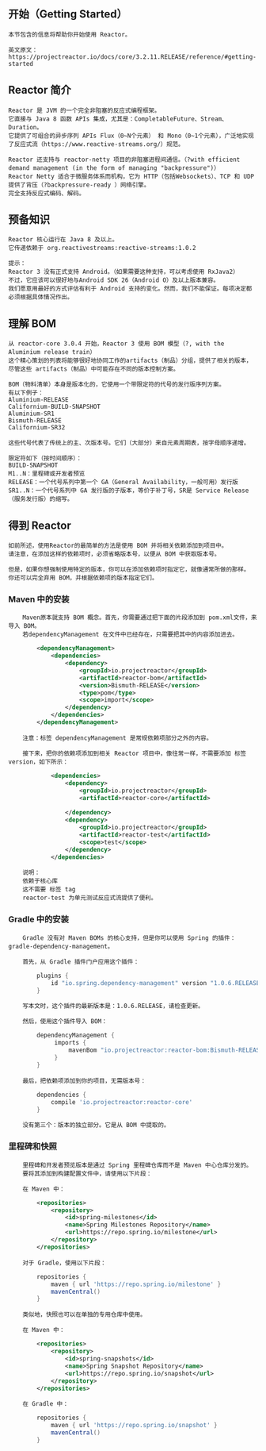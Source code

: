 ## 开始（Getting Started）
    本节包含的信息将帮助你开始使用 Reactor。
    
    英文原文：https://projectreactor.io/docs/core/3.2.11.RELEASE/reference/#getting-started

## Reactor 简介
	Reactor 是 JVM 的一个完全非阻塞的反应式编程框架。
	它直接与 Java 8 函数 APIs 集成，尤其是：CompletableFuture、Stream、Duration。
	它提供了可组合的异步序列 APIs Flux（0~N个元素） 和 Mono（0~1个元素），广泛地实现了反应式流（https://www.reactive-streams.org/）规范。
	
	Reactor 还支持与 reactor-netty 项目的非阻塞进程间通信。（?with efficient demand management (in the form of managing "backpressure")）
	Reactor Netty 适合于微服务体系而机构，它为 HTTP（包括Websockets）、TCP 和 UDP 提供了背压（?backpressure-ready ）网络引擎。
	完全支持反应式编码、解码。

## 预备知识
	Reactor 核心运行在 Java 8 及以上。
	它传递依赖于 org.reactivestreams:reactive-streams:1.0.2
	
	提示：
	Reactor 3 没有正式支持 Android。（如果需要这种支持，可以考虑使用 RxJava2）
	不过，它应该可以很好地与Android SDK 26（Android O）及以上版本兼容。
	我们愿意用最好的方式评估有利于 Android 支持的变化。然而，我们不能保证。每项决定都必须根据具体情况作出。
	

## 理解 BOM
	从 reactor-core 3.0.4 开始，Reactor 3 使用 BOM 模型（?, with the Aluminium release train）
	这个精心策划的列表将能够很好地协同工作的artifacts（制品）分组，提供了相关的版本，尽管这些 artifacts（制品）中可能存在不同的版本控制方案。
	
	BOM（物料清单）本身是版本化的，它使用一个带限定符的代号的发行版序列方案。
	有以下例子：
	Aluminium-RELEASE
	Californium-BUILD-SNAPSHOT
	Aluminium-SR1
	Bismuth-RELEASE
	Californium-SR32

	这些代号代表了传统上的主、次版本号。它们（大部分）来自元素周期表，按字母顺序递增。
	
	限定符如下（按时间顺序）：
	BUILD-SNAPSHOT
	M1..N：里程碑或开发者预览
	RELEASE：一个代号系列中第一个 GA（General Availability，一般可用）发行版
	SR1..N：一个代号系列中 GA 发行版的子版本，等价于补丁号，SR是 Service Release（服务发行版）的缩写。

## 得到 Reactor
	如前所述，使用Reactor的最简单的方法是使用 BOM 并将相关依赖添加到项目中。
	请注意，在添加这样的依赖项时，必须省略版本号，以便从 BOM 中获取版本号。
	
	但是，如果你想强制使用特定的版本，你可以在添加依赖项时指定它，就像通常所做的那样。
	你还可以完全弃用 BOM，并根据依赖项的版本指定它们。
	
### Maven 中的安装
		Maven原本就支持 BOM 概念。首先，你需要通过把下面的片段添加到 pom.xml文件，来导入 BOM。
		若dependencyManagement 在文件中已经存在，只需要把其中的内容添加进去。
```xml
        <dependencyManagement> 
            <dependencies>
                <dependency>
                    <groupId>io.projectreactor</groupId>
                    <artifactId>reactor-bom</artifactId>
                    <version>Bismuth-RELEASE</version>
                    <type>pom</type>
                    <scope>import</scope>
                </dependency>
            </dependencies>
        </dependencyManagement>
```
		注意：标签 dependencyManagement 是常规依赖项部分之外的内容。
		
		接下来，把你的依赖项添加到相关 Reactor 项目中，像往常一样，不需要添加 标签version，如下所示：
```xml
            <dependencies>
                <dependency>
                    <groupId>io.projectreactor</groupId>
                    <artifactId>reactor-core</artifactId> 
                    
                </dependency>
                <dependency>
                    <groupId>io.projectreactor</groupId>
                    <artifactId>reactor-test</artifactId> 
                    <scope>test</scope>
                </dependency>
            </dependencies>
```
		说明：
		依赖于核心库
		这不需要 标签 tag
		reactor-test 为单元测试反应式流提供了便利。
		
	
### Gradle 中的安装
		Gradle 没有对 Maven BOMs 的核心支持，但是你可以使用 Spring 的插件：gradle-dependency-management。
		
		首先，从 Gradle 插件门户应用这个插件：
```gradle
        plugins {
            id "io.spring.dependency-management" version "1.0.6.RELEASE" 
        }
```
		
		写本文时，这个插件的最新版本是：1.0.6.RELEASE，请检查更新。
		
		然后，使用这个插件导入 BOM：
```gradle
        dependencyManagement {
             imports {
                 mavenBom "io.projectreactor:reactor-bom:Bismuth-RELEASE"
             }
        }
```
		
		最后，把依赖项添加到你的项目，无需版本号：
```gradle
        dependencies {
            compile 'io.projectreactor:reactor-core' 
        }
```
		没有第三个：版本的独立部分。它是从 BOM 中提取的。
	
	
### 里程碑和快照
		里程碑和开发者预览版本是通过 Spring 里程碑仓库而不是 Maven 中心仓库分发的。
		要将其添加到构建配置文件中，请使用以下片段：
		
		在 Maven 中：
```xml
        <repositories>
            <repository>
                <id>spring-milestones</id>
                <name>Spring Milestones Repository</name>
                <url>https://repo.spring.io/milestone</url>
            </repository>
        </repositories>
```
		
		对于 Gradle，使用以下片段：
```gradle
        repositories {
            maven { url 'https://repo.spring.io/milestone' }
            mavenCentral()
        }
```
		
		类似地，快照也可以在单独的专用仓库中使用。
		
		在 Maven 中：
```xml
        <repositories>
            <repository>
                <id>spring-snapshots</id>
                <name>Spring Snapshot Repository</name>
                <url>https://repo.spring.io/snapshot</url>
            </repository>
        </repositories>
```
		
		在 Gradle 中：
```gradle
        repositories {
            maven { url 'https://repo.spring.io/snapshot' }
            mavenCentral()
        }
```